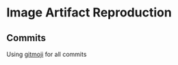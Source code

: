 # Image Artifact Reproduction

## Commits

Using [gitmoji](https://gitmoji.carloscuesta.me/) for all commits
